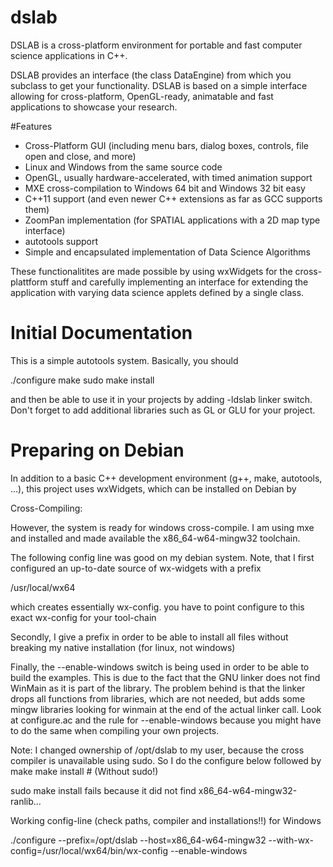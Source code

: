 # dslab
DSLAB is a cross-platform environment for portable and fast computer science applications in C++.

DSLAB provides an interface (the class DataEngine) from which you subclass to get your functionality. DSLAB is based on a simple interface allowing for cross-platform, OpenGL-ready, animatable and fast applications to showcase your research.

#Features
* Cross-Platform GUI (including menu bars, dialog boxes, controls, file open and close, and more)
* Linux and Windows from the same source code
* OpenGL, usually hardware-accelerated, with timed animation support
* MXE  cross-compilation to Windows 64 bit and Windows 32 bit easy
* C++11 support (and even newer C++ extensions as far as GCC supports them)
* ZoomPan implementation (for SPATIAL applications with a 2D map type interface)
* autotools support
* Simple and encapsulated implementation of Data Science Algorithms

These functionalitites are made possible by using wxWidgets for the cross-plattform stuff and carefully implementing an interface for extending the application with varying data science applets defined by a single class.



# Initial Documentation
This is a simple autotools system. Basically, you should

./configure
make
sudo make install

and then be able to use it in your projects by adding -ldslab linker switch. Don't forget
to add additional libraries such as GL or GLU for your project.

# Preparing on Debian
In addition to a basic C++ development environment (g++, make, autotools, ...), this
project uses wxWidgets, which can be installed on Debian by



Cross-Compiling:

However, the system is ready for windows cross-compile. I am using
mxe and installed and made available the x86_64-w64-mingw32 toolchain.

The following config line was good on my debian system. Note, that
I first configured an up-to-date source of wx-widgets with a prefix

/usr/local/wx64

which creates essentially wx-config. you have to point configure to
this exact wx-config for your tool-chain

Secondly, I give a prefix in order to be able to install all files without
breaking my native installation (for linux, not windows)

Finally, the --enable-windows switch is being used in order to be able
to build the examples. This is due to the fact that the GNU linker
does not find WinMain as it is part of the library. The problem behind is
that the linker drops all functions from libraries, which are not needed, but
adds some mingw libraries looking for winmain at the end of the actual linker
call. Look at configure.ac and the rule for
--enable-windows
because you might have to do the same when compiling your own projects.

Note: I changed ownership of /opt/dslab to my user, because the cross compiler
is unavailable using sudo. So I do the configure below followed by 
make 
make install # (Without sudo!)

sudo make install fails because it did not find x86_64-w64-mingw32-ranlib...

Working config-line (check paths, compiler and installations!!) for Windows

./configure --prefix=/opt/dslab --host=x86_64-w64-mingw32 --with-wx-config=/usr/local/wx64/bin/wx-config --enable-windows




